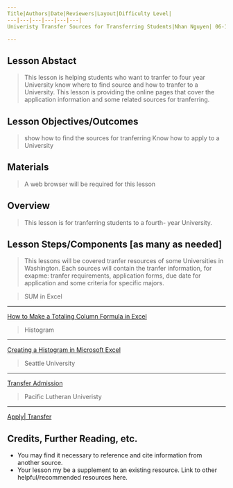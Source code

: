 ```yaml
---
Title|Authors|Date|Reviewers|Layout|Difficulty Level|
---|---|---|---|---|---|
Univeristy Transfer Sources for Transferring Students|Nhan Nguyen| 06-14-2019|Jason Loan| Lesson|Intermediate|

---
```


## Lesson Abstact
>This lesson is helping students who want to tranfer to four year University know where to find source and how to tranfer to 
a University. This lesson is providing the online pages that cover the application information and some related sources for tranferring. 
## Lesson Objectives/Outcomes
>show how to find the sources for tranferring
>Know how to apply to a University

## Materials

>A web browser will be required for this lesson

## Overview

>This lesson is for tranferring students to a fourth- year University.

## Lesson Steps/Components [as many as needed]
> This lessons will be covered tranfer resources of some Universities in Washington. Each sources will contain the tranfer information, for exapme: tranfer requirements, application forms, due date for application and some criteria for specific majors. 


>SUM in Excel
------------- 
[How to Make a Totaling Column Formula in Excel](https://www.youtube.com/watch?v=UgeEeEESJxE)

>Histogram
------------
[Creating a Histogram in Microsoft Excel](https://www.youtube.com/watch?v=53DOu_vstvI)

>Seattle University
-----------
[Transfer Admission](https://www.seattleu.edu/undergraduate-admissions/apply/transfer/)

>Pacific Lutheran Univeristy
------------------
[Apply| Transfer](https://www.plu.edu/admission-transfer/apply/)


## Credits, Further Reading, etc.

* You may find it necessary to reference and cite information from another source.
* Your lesson my be a supplement to an existing resource. Link to other helpful/recommended resources here.

